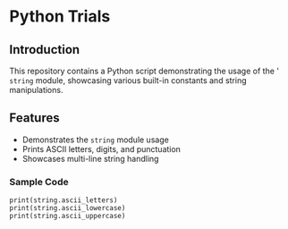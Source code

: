 # Python Trials
## Introduction
This repository contains a Python script demonstrating the usage of the ' `string` module, showcasing various built-in constants and string manipulations.

## Features
- Demonstrates the `string` module usage
- Prints ASCII letters, digits, and punctuation
- Showcases multi-line string handling

### Sample Code
```
print(string.ascii_letters)
print(string.ascii_lowercase)
print(string.ascii_uppercase)

```
